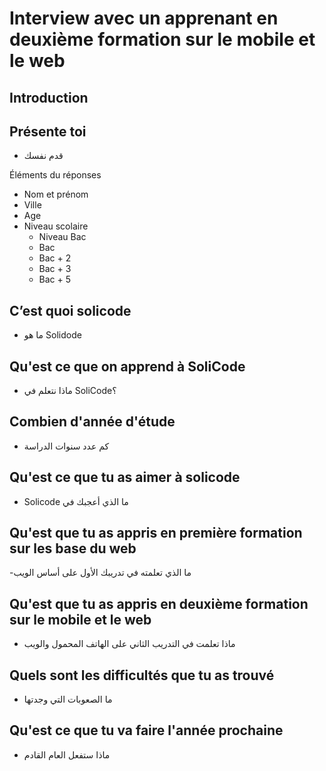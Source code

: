 # Interview avec un apprenant en deuxième formation sur le mobile et le web


## Introduction


## Présente toi

- قدم نفسك

Éléments du réponses 
- Nom et prénom
- Ville
- Age 
- Niveau scolaire 
  - Niveau Bac
  - Bac
  - Bac + 2 
  - Bac + 3
  - Bac + 5

## C’est quoi solicode 
- ما هو Solidode

## Qu'est ce que on apprend à SoliCode
- ماذا نتعلم في SoliCode؟

## Combien d'année d'étude
- كم عدد سنوات الدراسة

## Qu'est ce que tu as aimer à solicode 

- Solicode ما الذي أعجبك في   

## Qu'est que tu as appris en première formation sur les base du web

-ما الذي تعلمته في تدريبك الأول على أساس الويب 

## Qu'est que tu as appris en deuxième formation sur le mobile et le web
- ماذا تعلمت في التدريب الثاني على الهاتف المحمول والويب

## Quels sont les difficultés que tu as trouvé
- ما الصعوبات التي وجدتها

## Qu'est ce que tu va faire l'année prochaine
- ماذا ستفعل العام القادم